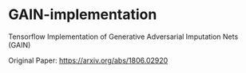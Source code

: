 # GAIN-implementation
Tensorflow Implementation of Generative Adversarial Imputation Nets (GAIN)

Original Paper: https://arxiv.org/abs/1806.02920
